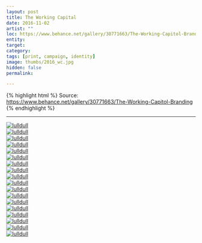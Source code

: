 ```yaml
---
layout: post
title: The Working Capital
date: 2016-11-02
artist: "" 
loc: https://www.behance.net/gallery/30771663/The-Working-Capitol-Branding
entity: 
target: 
category: 
tags: [print, campaign, identity]
image: thumbs/2016_wc.jpg
hidden: false
permalink:

---
```



{% highlight html %}
Source: https://www.behance.net/gallery/30771663/The-Working-Capitol-Branding
{% endhighlight %}

---


<div class="post_image">
	<a href="{{ site.baseurl }}/images/posts/2016_capital/001.jpg" target="_blank">
	<img src="{{ site.baseurl }}/images/posts/2016_capital/001.jpg" alt="lulldull"></a>
</div>

<div class="post_image">
	<a href="{{ site.baseurl }}/images/posts/2016_capital/002.jpg" target="_blank">
	<img src="{{ site.baseurl }}/images/posts/2016_capital/002.jpg" alt="lulldull"></a>
</div>

<div class="post_image">
	<a href="{{ site.baseurl }}/images/posts/2016_capital/003.jpg" target="_blank">
	<img src="{{ site.baseurl }}/images/posts/2016_capital/003.jpg" alt="lulldull"></a>
</div>

<div class="post_image">
	<a href="{{ site.baseurl }}/images/posts/2016_capital/004.jpg" target="_blank">
	<img src="{{ site.baseurl }}/images/posts/2016_capital/004.jpg" alt="lulldull"></a>
</div>

<div class="post_image">
	<a href="{{ site.baseurl }}/images/posts/2016_capital/005.jpg" target="_blank">
	<img src="{{ site.baseurl }}/images/posts/2016_capital/005.jpg" alt="lulldull"></a>
</div>

<div class="post_image">
	<a href="{{ site.baseurl }}/images/posts/2016_capital/006.jpg" target="_blank">
	<img src="{{ site.baseurl }}/images/posts/2016_capital/006.jpg" alt="lulldull"></a>
</div>

<div class="post_image">
	<a href="{{ site.baseurl }}/images/posts/2016_capital/007.jpg" target="_blank">
	<img src="{{ site.baseurl }}/images/posts/2016_capital/007.jpg" alt="lulldull"></a>
</div>

<div class="post_image">
	<a href="{{ site.baseurl }}/images/posts/2016_capital/008.jpg" target="_blank">
	<img src="{{ site.baseurl }}/images/posts/2016_capital/008.jpg" alt="lulldull"></a>
</div>

<div class="post_image">
	<a href="{{ site.baseurl }}/images/posts/2016_capital/009.jpg" target="_blank">
	<img src="{{ site.baseurl }}/images/posts/2016_capital/009.jpg" alt="lulldull"></a>
</div>

<div class="post_image">
	<a href="{{ site.baseurl }}/images/posts/2016_capital/010.jpg" target="_blank">
	<img src="{{ site.baseurl }}/images/posts/2016_capital/010.jpg" alt="lulldull"></a>
</div>

<div class="post_image">
	<a href="{{ site.baseurl }}/images/posts/2016_capital/011.jpg" target="_blank">
	<img src="{{ site.baseurl }}/images/posts/2016_capital/011.jpg" alt="lulldull"></a>
</div>

<div class="post_image">
	<a href="{{ site.baseurl }}/images/posts/2016_capital/012.jpg" target="_blank">
	<img src="{{ site.baseurl }}/images/posts/2016_capital/012.jpg" alt="lulldull"></a>
</div>

<div class="post_image">
	<a href="{{ site.baseurl }}/images/posts/2016_capital/013.jpg" target="_blank">
	<img src="{{ site.baseurl }}/images/posts/2016_capital/013.jpg" alt="lulldull"></a>
</div>

<div class="post_image">
	<a href="{{ site.baseurl }}/images/posts/2016_capital/014.jpg" target="_blank">
	<img src="{{ site.baseurl }}/images/posts/2016_capital/014.jpg" alt="lulldull"></a>
</div>

<div class="post_image">
	<a href="{{ site.baseurl }}/images/posts/2016_capital/015.jpg" target="_blank">
	<img src="{{ site.baseurl }}/images/posts/2016_capital/015.jpg" alt="lulldull"></a>
</div>

<div class="post_image">
	<a href="{{ site.baseurl }}/images/posts/2016_capital/016.jpg" target="_blank">
	<img src="{{ site.baseurl }}/images/posts/2016_capital/016.jpg" alt="lulldull"></a>
</div>

<div class="post_image">
	<a href="{{ site.baseurl }}/images/posts/2016_capital/017.jpg" target="_blank">
	<img src="{{ site.baseurl }}/images/posts/2016_capital/017.jpg" alt="lulldull"></a>
</div>

<div class="post_image">
	<a href="{{ site.baseurl }}/images/posts/2016_capital/018.jpg" target="_blank">
	<img src="{{ site.baseurl }}/images/posts/2016_capital/018.jpg" alt="lulldull"></a>
</div>


